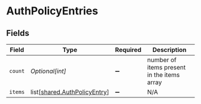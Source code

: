 # AuthPolicyEntries


## Fields

| Field                                                                      | Type                                                                       | Required                                                                   | Description                                                                |
| -------------------------------------------------------------------------- | -------------------------------------------------------------------------- | -------------------------------------------------------------------------- | -------------------------------------------------------------------------- |
| `count`                                                                    | *Optional[int]*                                                            | :heavy_minus_sign:                                                         | number of items present in the items array                                 |
| `items`                                                                    | list[[shared.AuthPolicyEntry](undefined/models/shared/authpolicyentry.md)] | :heavy_minus_sign:                                                         | N/A                                                                        |